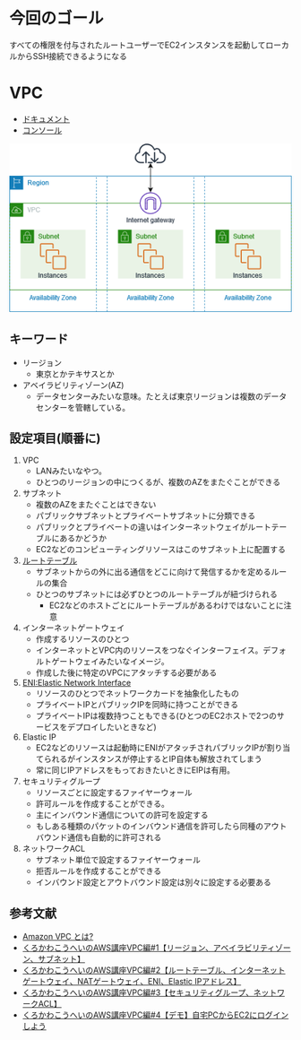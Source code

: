 # 今回のゴール
すべての権限を付与されたルートユーザーでEC2インスタンスを起動してローカルからSSH接続できるようになる

# VPC
- [ドキュメント](https://docs.aws.amazon.com/ja_jp/vpc/latest/userguide/what-is-amazon-vpc.html)
- [コンソール](https://us-east-1.console.aws.amazon.com/vpcconsole/home?region=us-east-1#Home:)

![](images/how-it-works.png)

## キーワード
- リージョン
    - 東京とかテキサスとか
- アベイラビリティゾーン(AZ)
    - データセンターみたいな意味。たとえば東京リージョンは複数のデータセンターを管轄している。

## 設定項目(順番に)
1. VPC
    - LANみたいなやつ。
    - ひとつのリージョンの中につくるが、複数のAZをまたぐことができる
2. サブネット
    - 複数のAZをまたぐことはできない
    - パブリックサブネットとプライベートサブネットに分類できる
    - パブリックとプライベートの違いはインターネットウェイがルートテーブルにあるかどうか
    - EC2などのコンピューティングリソースはこのサブネット上に配置する
3. [ルートテーブル](https://us-east-1.console.aws.amazon.com/vpcconsole/home?region=us-east-1#RouteTables:)
    - サブネットからの外に出る通信をどこに向けて発信するかを定めるルールの集合
    - ひとつのサブネットには必ずひとつのルートテーブルが紐づけられる
        - EC2などのホストごとにルートテーブルがあるわけではないことに注意 
4. インターネットゲートウェイ
    - 作成するリソースのひとつ
    - インターネットとVPC内のリソースをつなぐインターフェイス。デフォルトゲートウェイみたいなイメージ。
    - 作成した後に特定のVPCにアタッチする必要がある
5. [ENI:Elastic Network Interface](https://docs.aws.amazon.com/ja_jp/AWSEC2/latest/WindowsGuide/using-eni.html)
    - リソースのひとつでネットワークカードを抽象化したもの
    - プライベートIPとパブリックIPを同時に持つことができる
    - プライベートIPは複数持つこともできる(ひとつのEC2ホストで2つのサービスをデプロイしたいときなど)
6. Elastic IP
    - EC2などのリソースは起動時にENIがアタッチされパブリックIPが割り当てられるがインスタンスが停止するとIP自体も解放されてしまう
    - 常に同じIPアドレスをもっておきたいときにEIPは有用。
7. セキュリティグループ
    - リソースごとに設定するファイヤーウォール
    - 許可ルールを作成することができる。
    - 主にインバウンド通信についての許可を設定する
    - もしある種類のパケットのインバウンド通信を許可したら同種のアウトバウンド通信も自動的に許可される
8. ネットワークACL
    - サブネット単位で設定するファイヤーウォール
    - 拒否ルールを作成することができる
    - インバウンド設定とアウトバウンド設定は別々に設定する必要ある

## 参考文献
- [Amazon VPC とは?](https://docs.aws.amazon.com/ja_jp/vpc/latest/userguide/what-is-amazon-vpc.html)
- [くろかわこうへいのAWS講座VPC編#1【リージョン、アベイラビリティゾーン、サブネット】](https://www.youtube.com/watch?v=mHi2yFWLz9M)
- [くろかわこうへいのAWS講座VPC編#2【ルートテーブル、インターネットゲートウェイ、NATゲートウェイ、ENI、Elastic IPアドレス】](https://www.youtube.com/watch?v=6muiXYF6CjE)
- [くろかわこうへいのAWS講座VPC編#3【セキュリティグループ、ネットワークACL】](https://www.youtube.com/watch?v=wrHDWQEZOiA)
- [くろかわこうへいのAWS講座VPC編#4【デモ】自宅PCからEC2にログインしよう](https://www.youtube.com/watch?v=_LEDOr1Y57o)